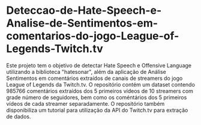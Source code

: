 # Deteccao-de-Hate-Speech-e-Analise-de-Sentimentos-em-comentarios-do-jogo-League-of-Legends-Twitch.tv
Este projeto tem o objetivo de detectar Hate Speech e Offensive Language utilizando a biblioteca "hatesonar", além da aplicação de Análise Sentimentos em comentários extraídos de canais de streamers do jogo League of Legends da Twitch.tv. O repositório contém um dataset contendo 985766 comentários extraídos dos 5 primeiros vídeos de 10 streamers com grade número de seguidores, bem como os coméntários  dos 5 primeiros vídeos de cada streamer separadamente. O repositório também disponibiliza um tutorial para utilização da API do Twitch.tv para extração de dados.
